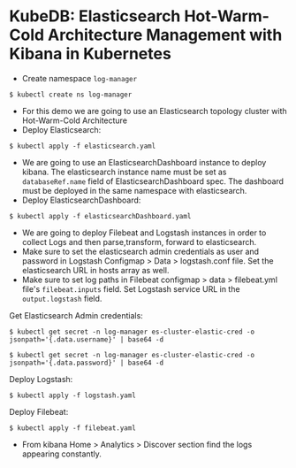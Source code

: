 # KubeDB: Elasticsearch Hot-Warm-Cold Architecture Management with Kibana in Kubernetes

- Create namespace `log-manager`
```
$ kubectl create ns log-manager
```

- For this demo we are going to use an Elasticsearch topology cluster with Hot-Warm-Cold Architecture
- Deploy Elasticsearch:
```
$ kubectl apply -f elasticsearch.yaml
```
- We are going to use an ElasticsearchDashboard instance to deploy kibana. The elasticsearch instance name must be set as `databaseRef.name` field of ElasticsearchDashboard spec. The dashboard must be deployed in the same namespace with elasticsearch.
- Deploy ElasticsearchDashboard:
```
$ kubectl apply -f elasticsearchDashboard.yaml
```
- We are going to deploy Filebeat and Logstash instances in order to collect Logs and then parse,transform, forward to elasticsearch.
- Make sure to set the elasticsearch admin credentials as user and password in Logstash Configmap > Data > logstash.conf file. Set the elasticsearch URL in hosts array as well.
- Make sure to set log paths in Filebeat configmap > data > filebeat.yml file's `filebeat.inputs` field. Set Logstash service URL in the `output.logstash` field.

Get Elasticsearch Admin credentials:
```
$ kubectl get secret -n log-manager es-cluster-elastic-cred -o jsonpath='{.data.username}' | base64 -d

$ kubectl get secret -n log-manager es-cluster-elastic-cred -o jsonpath='{.data.password}' | base64 -d
```

Deploy Logstash:

```
$ kubectl apply -f logstash.yaml
```

Deploy Filebeat:

```
$ kubectl apply -f filebeat.yaml
```
- From kibana Home > Analytics > Discover section find the logs appearing constantly.